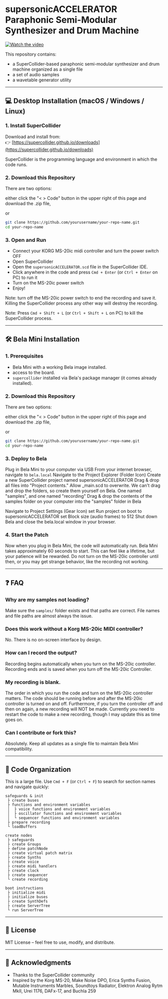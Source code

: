 # supersonicACCELERATOR Paraphonic Semi-Modular Synthesizer and Drum Machine

[![Watch the video](https://img.youtube.com/vi/0orJ6Mp31xY/maxresdefault.jpg)](https://youtu.be/0orJ6Mp31xY)

This repository contains:
* a SuperCollider-based paraphonic semi-modular synthesizer and drum machine organized as a single file
* a set of audio samples 
* a wavetable generator utility

---

## 💻 Desktop Installation (macOS / Windows / Linux)

### 1. **Install SuperCollider**

Download and install from:  
👉 [https://supercollider.github.io/downloads](https://supercollider.github.io/downloads)

SuperCollider is the programming language and environment in which the code runs.

### 2. **Download this Repository**

There are two options: 

either click the "< > Code" button in the upper right of this page and download the .zip file,

or 

```bash
git clone https://github.com/yourusername/your-repo-name.git
cd your-repo-name
```

### 3. **Open and Run**

- Connect your KORG MS-20ic midi controller and turn the power switch OFF
- Open SuperCollider
- Open the `supersonicACCELERATOR.scd` file in the SuperCollider IDE.
- Click anywhere in the code and press `Cmd + Enter` (or `Ctrl + Enter` on PC) to run it
- Turn on the MS-20ic power switch
- Enjoy!

Note: turn off the MS-20ic power switch to end the recording and save it.  Killing the SuperCollider process any other way will destroy the recording.

Note: Press `Cmd + Shift + L` (or `Ctrl + Shift + L` on PC) to kill the SuperCollider process.

---

## 🛠 Bela Mini Installation

### 1. **Prerequisites**

- Bela Mini with a working Bela image installed.
- access to the board.
- `supercollider` installed via Bela's package manager (it comes already installed).

### 2. **Download this Repository**

There are two options: 

either click the "< > Code" button in the upper right of this page and download the .zip file,

or 

```bash
git clone https://github.com/yourusername/your-repo-name.git
cd your-repo-name
```

### 3. **Deploy to Bela**

Plug in Bela Mini to your computer via USB
From your internet browser, navigate to `bela.local`
Navigate to the Project Explorer (Folder Icon)
Create a new SuperCollider project named supersonicACCELERATOR
Drag & drop all files into "Project contents."  Allow _main.scd to overwrite.
We can't drag and drop the folders, so create them yourself on Bela.  One named "samples", and one named "recording"
Drag & drop the contents of the samples folder on your computer into the "samples" folder in Bela

Navigate to Project Settings (Gear Icon)
set Run project on boot to supersonicACCELERATOR
set Block size (audio frames) to 512
Shut down Bela and close the bela.local window in your browser.


### 4. **Start the Patch**

Now when you plug in Bela Mini, the code will automatically run.
Bela Mini takes approximately 60 seconds to start.  This can feel like a lifetime, but your patience will be rewarded.  Do not turn on the MS-20ic controller until then, or you may get strange behavior, like the recording not working.



---

## ❓ FAQ

### Why are my samples not loading?
Make sure the `samples/` folder exists and that paths are correct. File names and file paths are almost always the issue.

### Does this work without a Korg MS-20ic MIDI controller?
No.  There is no on-screen interface by design.

### How can I record the output?
Recording begins automatically when you turn on the MS-20ic controller.  Recording ends and is saved when you turn off the MS-20ic Controller.

### My recording is blank.
The order in which you run the code and turn on the MS-20ic controller matters.  The code should be running before and after the MS-20ic controller is turned on and off.  Furthermore, if you turn the controller off and then on again, a new recording will NOT be made.  Currently you need to restart the code to make a new recording, though I may update this as time goes on.

### Can I contribute or fork this?
Absolutely. Keep all updates as a single file to maintain Bela Mini compatibility.

---


## 📁 Code Organization

This is a large file. Use `Cmd + F` (or `Ctrl + F`) to search for section names and navigate quickly:

```
safeguards & init
 ├ create buses
 ├ functions and environment variables
 │  ├ voice functions and environment variables
 │  ├ oscillator functions and environment variables
 │  └ sequencer functions and environment variables
 ├ prepare recording
 └ loadBuffers

create nodes
 ├ safeguards
 ├ create Groups
 ├ define patchNode
 ├ create virtual patch matrix
 ├ create Synths
 ├ create voice
 ├ create midi handlers
 ├ create clock
 ├ create sequencer
 └ create recording

boot instructions
 ├ initialize midi
 ├ initialize buses
 ├ create SynthDefs
 ├ create ServerTree
 └ run ServerTree
```

---

## 📜 License

MIT License – feel free to use, modify, and distribute.

---

## 🙏 Acknowledgments

- Thanks to the SuperCollider community
- Inspired by the Korg MS-20, Make Noise DPO, Erica Synths Fusion, Mutable Instruments Marbles, Soundtoys Radiator, Elektron Analog Rytm MkII, Urei 1176, DAFx-17, and Buchla 259
